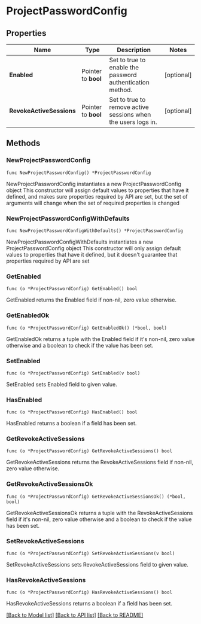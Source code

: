 # ProjectPasswordConfig

## Properties

Name | Type | Description | Notes
------------ | ------------- | ------------- | -------------
**Enabled** | Pointer to **bool** | Set to true to enable the password authentication method. | [optional] 
**RevokeActiveSessions** | Pointer to **bool** | Set to true to remove active sessions when the users logs in. | [optional] 

## Methods

### NewProjectPasswordConfig

`func NewProjectPasswordConfig() *ProjectPasswordConfig`

NewProjectPasswordConfig instantiates a new ProjectPasswordConfig object
This constructor will assign default values to properties that have it defined,
and makes sure properties required by API are set, but the set of arguments
will change when the set of required properties is changed

### NewProjectPasswordConfigWithDefaults

`func NewProjectPasswordConfigWithDefaults() *ProjectPasswordConfig`

NewProjectPasswordConfigWithDefaults instantiates a new ProjectPasswordConfig object
This constructor will only assign default values to properties that have it defined,
but it doesn't guarantee that properties required by API are set

### GetEnabled

`func (o *ProjectPasswordConfig) GetEnabled() bool`

GetEnabled returns the Enabled field if non-nil, zero value otherwise.

### GetEnabledOk

`func (o *ProjectPasswordConfig) GetEnabledOk() (*bool, bool)`

GetEnabledOk returns a tuple with the Enabled field if it's non-nil, zero value otherwise
and a boolean to check if the value has been set.

### SetEnabled

`func (o *ProjectPasswordConfig) SetEnabled(v bool)`

SetEnabled sets Enabled field to given value.

### HasEnabled

`func (o *ProjectPasswordConfig) HasEnabled() bool`

HasEnabled returns a boolean if a field has been set.

### GetRevokeActiveSessions

`func (o *ProjectPasswordConfig) GetRevokeActiveSessions() bool`

GetRevokeActiveSessions returns the RevokeActiveSessions field if non-nil, zero value otherwise.

### GetRevokeActiveSessionsOk

`func (o *ProjectPasswordConfig) GetRevokeActiveSessionsOk() (*bool, bool)`

GetRevokeActiveSessionsOk returns a tuple with the RevokeActiveSessions field if it's non-nil, zero value otherwise
and a boolean to check if the value has been set.

### SetRevokeActiveSessions

`func (o *ProjectPasswordConfig) SetRevokeActiveSessions(v bool)`

SetRevokeActiveSessions sets RevokeActiveSessions field to given value.

### HasRevokeActiveSessions

`func (o *ProjectPasswordConfig) HasRevokeActiveSessions() bool`

HasRevokeActiveSessions returns a boolean if a field has been set.


[[Back to Model list]](../README.md#documentation-for-models) [[Back to API list]](../README.md#documentation-for-api-endpoints) [[Back to README]](../README.md)


